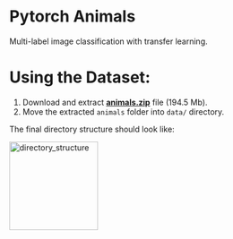 # Pytorch Animals
Multi-label image classification with transfer learning.

# Using the Dataset:
1. Download and extract **[animals.zip](https://drive.google.com/file/d/1U1xhb5ZmyPP2jORd1TVfJz1IEdg9JY4I/view?usp=sharing)** file (194.5 Mb).
2. Move the extracted ``animals`` folder into ``data/`` directory.

The final directory structure should look like:

<img width="158" alt="directory_structure" src="https://user-images.githubusercontent.com/25348698/84280950-a738de00-ab40-11ea-92e0-66f58b95f612.png">
